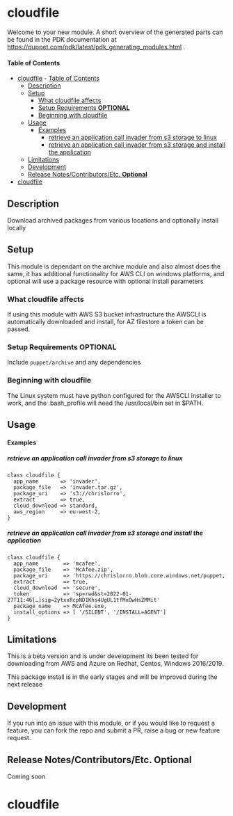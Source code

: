 # cloudfile

Welcome to your new module. A short overview of the generated parts can be found in the PDK documentation at https://puppet.com/pdk/latest/pdk_generating_modules.html .

#### Table of Contents

- [cloudfile](#cloudfile)
      - [Table of Contents](#table-of-contents)
  - [Description](#description)
  - [Setup](#setup)
    - [What cloudfile affects](#what-cloudfile-affects)
    - [Setup Requirements **OPTIONAL**](#setup-requirements-optional)
    - [Beginning with cloudfile](#beginning-with-cloudfile)
  - [Usage](#usage)
      - [Examples](#examples)
        - [retrieve an application call invader from s3 storage to linux](#retrieve-an-application-call-invader-from-s3-storage-to-linux)
        - [retrieve an application call invader from s3 storage and install the application](#retrieve-an-application-call-invader-from-s3-storage-and-install-the-application)
  - [Limitations](#limitations)
  - [Development](#development)
  - [Release Notes/Contributors/Etc. **Optional**](#release-notescontributorsetc-optional)
- [cloudfile](#cloudfile-1)

## Description

Download archived packages from various locations and optionally install locally

## Setup

This module is dependant on the archive module and also almost does the same, it has additional functionality for AWS CLI on windows platforms, and optional will use a package resource with optional install parameters

### What cloudfile affects

If using this module with AWS S3 bucket infrastructure the AWSCLI is automatically downloaded and install, for AZ filestore a token can be passed.
### Setup Requirements **OPTIONAL**

Include `puppet/archive` and any dependencies

### Beginning with cloudfile

The Linux system must have python configured for the AWSCLI installer to work, and the .bash_profile will need the /usr/local/bin set in $PATH.
## Usage
#### Examples
##### retrieve an application call invader from s3 storage to linux

```puppet
class cloudfile {
  app_name       => 'invader',
  package_file   => 'invader.tar.gz',
  package_uri    => 's3://chrislorro',
  extract        => true,
  cloud_download => standard,
  aws_region     => eu-west-2,
}
```
##### retrieve an application call invader from s3 storage and install the application

```puppet
class cloudfile {
  app_name        => 'mcafee',
  package_file    => 'McAfee.zip',
  package_uri     => 'https://chrislorro.blob.core.windows.net/puppet,
  extract         => true,
  cloud_download  => 'secure',
  token           => 'sp=rwd&st=2022-01-27T11:46[…]sig=2ytxxRcpND1Khs4UgUL1tfMxOwHsZMMit'
  package_name    => McAfee.exe,
  install_options => [ '/SILENT', '/INSTALL=AGENT']
}
```
## Limitations

This is a beta version and is under development its been tested for downloading from AWS and Azure on Redhat, Centos, Windows 2016/2019. 

This package install is in the early stages and will be improved during the next release

## Development

If you run into an issue with this module, or if you would like to request a feature, you can fork the repo and submit a PR, raise a bug or new feature request.

## Release Notes/Contributors/Etc. **Optional**

Coming soon
# cloudfile

